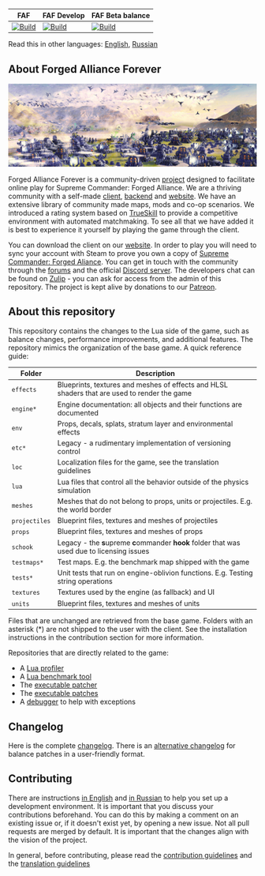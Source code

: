 
FAF | FAF Develop| FAF Beta balance
 ------------ | ------------- | -----------
[![Build](https://github.com/FAForever/fa/actions/workflows/build.yaml/badge.svg?branch=deploy%2Ffaf)](https://github.com/FAForever/fa/actions/workflows/build.yaml) | [![Build](https://github.com/FAForever/fa/actions/workflows/build.yaml/badge.svg?branch=deploy%2Ffafdevelop)](https://github.com/FAForever/fa/actions/workflows/build.yaml) | [![Build](https://github.com/FAForever/fa/actions/workflows/build.yaml/badge.svg?branch=deploy%2Ffafbeta)](https://github.com/FAForever/fa/actions/workflows/build.yaml)

Read this in other languages: [English](README.md), [Russian](README-russian.md)

About Forged Alliance Forever
-----------------------------

![Impression of the game](/images/impression-a.jpg)

Forged Alliance Forever is a community-driven [project](https://github.com/FAForever) designed to facilitate online play for Supreme Commander: Forged Alliance. We are a thriving community with a self-made [client](https://github.com/FAForever/downlords-faf-client), [backend](https://github.com/FAForever/server) and [website](https://github.com/FAForever/website). We have an extensive library of community made maps, mods and co-op scenarios. We introduced a rating system based on [TrueSkill](https://www.microsoft.com/en-us/research/project/trueskill-ranking-system/) to provide a competitive environment with automated matchmaking. To see all that we have added it is best to experience it yourself by playing the game through the client.

You can download the client on our [website](https://faforever.com/). In order to play you will need to sync your account with Steam to prove you own a copy of [Supreme Commander: Forged Aliance](https://store.steampowered.com/app/9420/Supreme_Commander_Forged_Alliance/). You can get in touch with the community through the [forums](https://forum.faforever.com/) and the official [Discord server](https://discord.gg/mXahVSKGVb). The developers chat can be found on [Zulip](https://zulip.com/) - you can ask for access from the admin of this repository. The project is kept alive by donations to our [Patreon](https://www.patreon.com/faf).

About this repository
---------------------

This repository contains the changes to the Lua side of the game, such as balance changes, performance improvements, and additional features. The repository mimics the organization of the base game. A quick reference guide:

Folder          | Description
--------------- | -----------
`effects`       | Blueprints, textures and meshes of effects and HLSL shaders that are used to render the game
`engine*`       | Engine documentation: all objects and their functions are documented
`env`           | Props, decals, splats, stratum layer and environmental effects
`etc*`          | Legacy - a rudimentary implementation of versioning control 
`loc`           | Localization files for the game, see the translation guidelines
`lua`           | Lua files that control all the behavior outside of the physics simulation
`meshes`        | Meshes that do not belong to props, units or projectiles. E.g. the world border
`projectiles`   | Blueprint files, textures and meshes of projectiles
`props`         | Blueprint files, textures and meshes of props
`schook`        | Legacy - the **s**upreme **c**ommander **hook** folder that was used due to licensing issues
`testmaps*`     | Test maps. E.g. the benchmark map shipped with the game
`tests*`        | Unit tests that run on engine-oblivion functions. E.g. Testing string operations
`textures`      | Textures used by the engine (as fallback) and UI
`units`         | Blueprint files, textures and meshes of units

Files that are unchanged are retrieved from the base game. Folders with an asterisk (*) are not shipped to the user with the client. See the installation instructions in the contribution section for more information.

Repositories that are directly related to the game:
 - A [Lua profiler](https://github.com/FAForever/FAFProfiler)
 - A [Lua benchmark tool](https://gitlab.com/supreme-commander-forged-alliance/other/profiler)
 - The [executable patcher](https://github.com/FAForever/FA_Patcher)
 - The [executable patches](https://github.com/FAForever/FA-Binary-Patches)
 - A [debugger](https://github.com/FAForever/FADeepProbe) to help with exceptions 

Changelog
---------

Here is the complete [changelog](changelog.md). There is an [alternative changelog](http://patchnotes.faforever.com/) for balance patches in a user-friendly format. 

Contributing
------------

There are instructions [in English](setup/setup-english.md) and [in Russian](setup/setup-russian.md) to help you set up a development environment. It is important that you discuss your contributions beforehand. You can do this by making a comment on an existing issue or, if it doesn't exist yet, by opening a new issue. Not all pull requests are merged by default. It is important that the changes align with the vision of the project. 

In general, before contributing, please read the [contribution guidelines](CONTRIBUTING.md) and the [translation guidelines](loc/guidelines.md)





